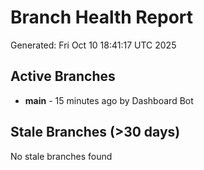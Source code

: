 # Branch Health Report
Generated: Fri Oct 10 18:41:17 UTC 2025

## Active Branches
- **main** - 15 minutes ago by Dashboard Bot

## Stale Branches (>30 days)
No stale branches found

